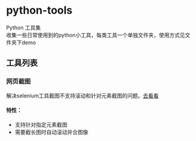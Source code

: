 # python-tools
Python 工具集
<br>收集一些日常使用到的python小工具，每类工具一个单独文件夹，使用方式见文件夹下demo
## 工具列表
### 网页截图
解决selenium工具截图不支持滚动和针对元素截图的问题。[去看看](web_driver_tools)
#### 特性：
* 支持针对指定元素截图
* 需要截长图时自动滚动并合图像

